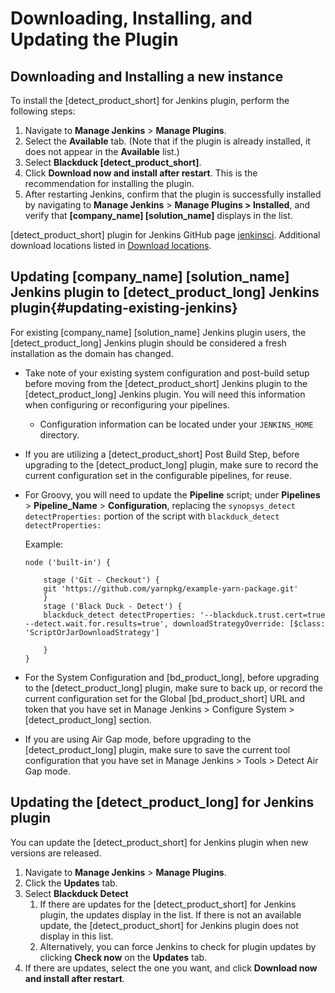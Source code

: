 # Downloading, Installing, and Updating the Plugin

## Downloading and Installing a new instance
To install the [detect_product_short] for Jenkins plugin, perform the following steps:

1. Navigate to **Manage Jenkins** > **Manage Plugins**.
1. Select the **Available** tab. (Note that if the plugin is already installed, it does not appear in the **Available** list.)
1. Select **Blackduck [detect_product_short]**.
1. Click **Download now and install after restart**. This is the recommendation for installing the plugin.
1. After restarting Jenkins, confirm that the plugin is successfully installed by navigating to **Manage Jenkins** > **Manage Plugins > Installed**, and verify that **[company_name] [solution_name]** displays in the list.

[detect_product_short] plugin for Jenkins GitHub page [jenkinsci](https://github.com/jenkinsci/blackduck-detect-plugin).
Additional download locations listed in [Download locations](../../downloadingandinstalling/downloadlocations.html).

## Updating [company_name] [solution_name] Jenkins plugin to [detect_product_long] Jenkins plugin{#updating-existing-jenkins}
For existing [company_name] [solution_name] Jenkins plugin users, the [detect_product_long] Jenkins plugin should be considered a fresh installation as the domain has changed.   
* Take note of your existing system configuration and post-build setup before moving from the [detect_product_short] Jenkins plugin to the [detect_product_long] Jenkins plugin. You will need this information when configuring or reconfiguring your pipelines.    
   * Configuration information can be located under your `JENKINS_HOME` directory.   
* If you are utilizing a [detect_product_short] Post Build Step, before upgrading to the [detect_product_long] plugin, make sure to record the current configuration set in the configurable pipelines, for reuse.
* For Groovy, you will need to update the **Pipeline** script; under **Pipelines** > **Pipeline_Name** > **Configuration**, replacing the `synopsys_detect detectProperties:` portion of the script with `blackduck_detect detectProperties:`
   
   Example:
    ```
    node ('built-in') {

        stage ('Git - Checkout') {
        git 'https://github.com/yarnpkg/example-yarn-package.git'
        }
        stage ('Black Duck - Detect') {
        blackduck_detect detectProperties: '--blackduck.trust.cert=true --detect.wait.for.results=true', downloadStrategyOverride: [$class: 'ScriptOrJarDownloadStrategy']
            
        }
    }
    ```
   
* For the System Configuration and [bd_product_long], before upgrading to the [detect_product_long] plugin, make sure to back up, or record the current configuration set for the Global [bd_product_short] URL and token that you have set in Manage Jenkins > Configure System > [detect_product_long] section.
* If you are using Air Gap mode, before upgrading to the [detect_product_long] plugin, make sure to save the current tool configuration that you have set in Manage Jenkins > Tools > Detect Air Gap mode.

## Updating the [detect_product_long] for Jenkins plugin
You can update the [detect_product_short] for Jenkins plugin when new versions are released.

1. Navigate to **Manage Jenkins** > **Manage Plugins**.
1. Click the **Updates** tab.
1. Select **Blackduck Detect**
   1. If there are updates for the [detect_product_short] for Jenkins plugin, the updates display in the list. If there is not an available update, the [detect_product_short] for Jenkins plugin does not display in this list.
   1. Alternatively, you can force Jenkins to check for plugin updates by clicking **Check now** on the **Updates** tab.
1. If there are updates, select the one you want, and click **Download now and install after restart**.

<!-- Commenting out until the script is updated to support the current releases
## Migrating from plugin version 1.5.0
If you have already configured [company_name] [solution_name] for Jenkins across a number of jobs utilizing plugin version 1.5.0, Synopsys provides a script to make the process easier. The script automatically migrates the [company_name] [solution_name] for Jenkins post-build step in your FreeStyle jobs from the version 1.5.0 format to the new format. 
Run the script by copying and pasting it into the Jenkins Script Console, then clicking **Run**.  For more information, refer to [Jenkins console scripting](https://wiki.jenkins.io/display/JENKINS/Jenkins+Script+Console).

This script is run once by a Jenkins administrator after upgrading the plugin from 1.5.0. The script performs two transformations: one to the [company_name] [solution_name] system configuration, and the other to the post-build steps of FreeStyle jobs that were configured with version 1.5.0 of the plugin. The groovy script only makes changes to the FreeStyle jobs if the data migration is successful for that job because saving a Jenkins job erases unreadable data stored in that job. Therefore, Synopsys recommends migrating any other unreadable data from these jobs before running this script.

The migration script is available on [GitHub](https://github.com/jenkinsci/synopsys-detect-plugin/tree/master/groovy-scripts).

**Note:** Be careful if you use this script as it is an example that makes changes to jobs. -->
